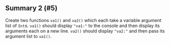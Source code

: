 ## Summary 2 (#5)

Create two functions `va1()` and `va2()` which each take a variable argument
list of `Int`s. `va1()` should display `"va1:"` to the console and then display
its arguments each on a new line. `va2()` should display `"va2:"` and then pass
its argument list to `va1()`.